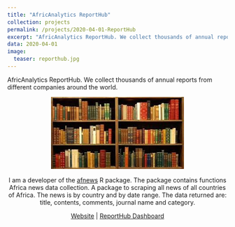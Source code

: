 ```yaml
---
title: "AfricAnalytics ReportHub"
collection: projects
permalink: /projects/2020-04-01-ReportHub
excerpt: "AfricAnalytics ReportHub. We collect thousands of annual reports from different companies around the world"
data: 2020-04-01
image:
  teaser: reporthub.jpg
---
```


AfricAnalytics ReportHub. We collect thousands of annual reports from different companies around the world.

<div align="center">

![](/images/reporthub.jpg)

  
I am a developer of the [afnews](https://github.com/armelsoubeiga/afnews) R package. The package contains functions Africa news data collection. A package to scraping all news of all countries of Africa. The news is by country and by date range. The data returned are: title, contents, comments, journal name and category. 

[Website](https://analyzer.shinyapps.io/ReportHub) | [ReportHub Dashboard](https://analyzer.shinyapps.io/ReportHub/)

</div>

